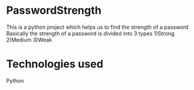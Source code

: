 # PasswordStrength
This is a python project which helps us to find the strength of a password
Basically the strength of a password is divided into 3 types
1)Strong
2)Medium
3)Weak

# Technologies used
Python
